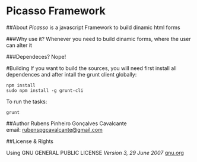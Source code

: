 Picasso Framework
===========
##About
*Picasso* is a javascript Framework to build dinamic html forms

###Why use it?
Whenever you need to build dinamic forms, where the user can alter it

###Dependeces?
Nope!

#Building
If you want to build the sources, you will need first install all dependences and after intall the grunt client
globally:
```shellscript
npm install
sudo npm install -g grunt-cli
```

To run the tasks:
```shellscript
grunt
```

##Author
Rubens Pinheiro Gonçalves Cavalcante  
email: [rubenspgcavalcante@gmail.com](mailto:rubenspgcavalcante@gmail.com)

##License & Rights

Using GNU GENERAL PUBLIC LICENSE *Version 3, 29 June 2007*
[gnu.org](http://www.gnu.org/copyleft/gpl.html)  
